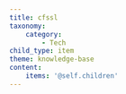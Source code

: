 ```yaml
---
title: cfssl
taxonomy:
    category:
        - Tech
child_type: item
theme: knowledge-base
content:
    items: '@self.children'
---
```


